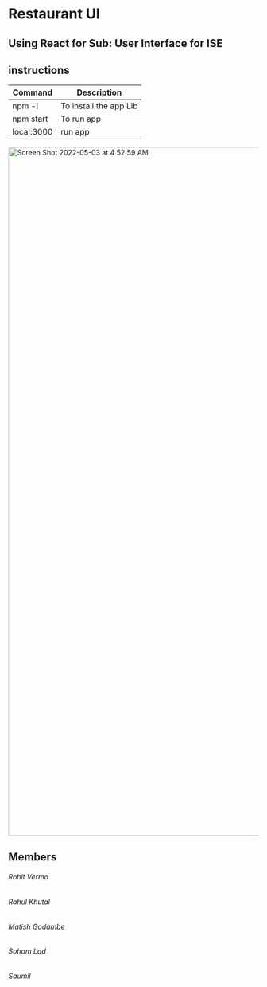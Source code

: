 

# Restaurant UI
## Using React for Sub: User Interface for ISE

## instructions

| Command | Description |
| --- | --- |
| npm -i | To install the app Lib |
| npm start | To run app |
| local:3000 | run app |

<img width="1383" alt="Screen Shot 2022-05-03 at 4 52 59 AM" src="https://user-images.githubusercontent.com/31678223/166452447-fd492977-7b58-46a6-88c8-bdfe178615ca.png">



## Members  
###### Rohit Verma
###### Rahul Khutal
###### Matish Godambe
###### Soham Lad
###### Saumil

